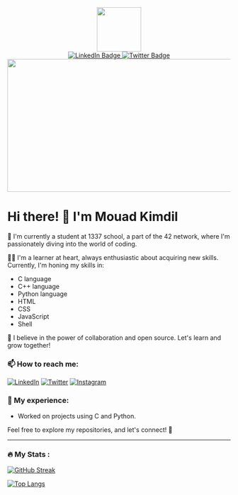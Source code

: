 <div align="center">

<div id="header">
<img src="https://media.giphy.com/media/M9gbBd9nbDrOTu1Mqx/giphy.gif" width="100"/>
</div>

<div id="badges">
<a href="https://www.linkedin.com/in/mouad-kimdil-3ba2a6223/">
<img src="https://img.shields.io/badge/LinkedIn-blue?style=for-the-badge&logo=linkedin&logoColor=white" alt="LinkedIn Badge"/>
</a>
<a href="https://twitter.com/mouadMRX1">
<img src="https://img.shields.io/badge/Twitter-blue?style=for-the-badge&logo=twitter&logoColor=white" alt="Twitter Badge"/>
</a>
</div>

</div>

<div align="center">
<img src="https://media.giphy.com/media/dWesBcTLavkZuG35MI/giphy.gif" width="600" height="300"/>
</div>

# Hi there! 👋 I'm Mouad Kimdil

🌱 I'm currently a student at 1337 school, a part of the 42 network, where I'm passionately diving into the world of coding.

👨‍💻 I'm a learner at heart, always enthusiastic about acquiring new skills. Currently, I'm honing my skills in:

- C language
- C++ language
- Python language
- HTML
- CSS
- JavaScript
- Shell

🚀 I believe in the power of collaboration and open source. Let's learn and grow together!

### 📫 How to reach me:

[![LinkedIn](https://img.shields.io/badge/LinkedIn-0077B5?style=for-the-badge&logo=linkedin&logoColor=white)](https://www.linkedin.com/in/mouad-kimdil-3ba2a6223/)
[![Twitter](https://img.shields.io/badge/Twitter-1DA1F2?style=for-the-badge&logo=twitter&logoColor=white)](https://twitter.com/mouadMRX1)
[![Instagram](https://img.shields.io/badge/Instagram-E4405F?style=for-the-badge&logo=instagram&logoColor=white)](https://www.instagram.com/mouad_kimdil/)

### 💼 My experience:

- Worked on projects using C and Python.

Feel free to explore my repositories, and let's connect! 🚀

---

### :fire: My Stats :

[![GitHub Streak](http://github-readme-streak-stats.herokuapp.com?user=Mouad-kimdil&theme=dark&background=000000)](https://git.io/streak-stats)

[![Top Langs](https://github-readme-stats.vercel.app/api/top-langs/?username=Mouad-kimdil&layout=compact&theme=vision-friendly-dark)](https://github.com/anuraghazra/github-readme-stats)

